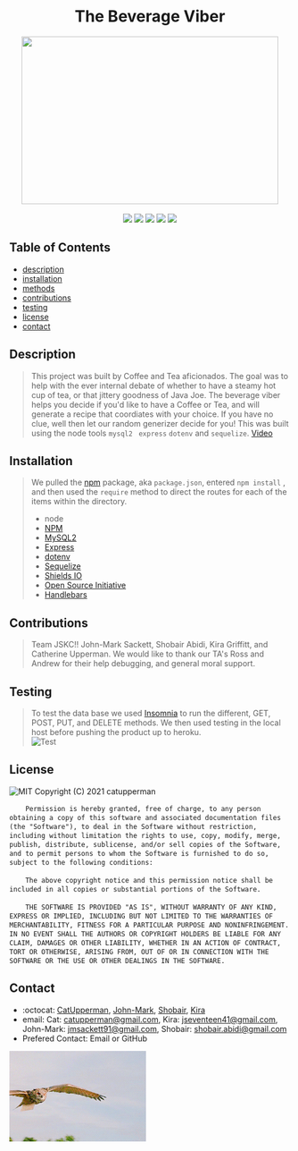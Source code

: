 <h1 align="center"> The Beverage Viber </h1>

<p align="center">
  <img width="460" height="300" src="https://laughingsquid.com/wp-content/uploads/2013/07/20130704-10515325-caffeinatedowls.jpg">
</p>


<p align="center">
    <img src="https://img.shields.io/badge/Javascript-yellow" />
    <img src="https://img.shields.io/badge/express-orange" />
    <img src="https://img.shields.io/badge/Sequelize-blue"  />
    <img src="https://img.shields.io/badge/mySQL-blue"  />
    <img src="https://img.shields.io/badge/dotenv-green" />
</p>

## Table of Contents
* [description](#description)
* [installation](#installation)
* [methods](#methods)
* [contributions](#contributions)
* [testing](#testing)
* [license](#license)
* [contact](#contact)


## Description
> This project was built by Coffee and Tea aficionados.  The goal was to help with the ever internal debate of whether to have a steamy hot cup of tea, or that jittery goodness of Java Joe.  The beverage viber helps you decide if you'd like to have a Coffee or Tea, and will generate a recipe that coordiates with your choice. If you have no clue, well then let our random generizer decide for you!    This was built using the node tools ```mysql2``` ``` express```  ```dotenv``` and ```sequelize```.
[Video]()

## Installation
> We pulled the [npm](https://www.npmjs.com/) package, aka ```package.json```, entered ```npm install``` , and then used the ```require``` method to direct the routes for each of the items within the directory.  
> * node 
> * [NPM](https://www.npmjs.com/)
> * [MySQL2](https://www.npmjs.com/package/mysql2)
> * [Express](https://www.npmjs.com/package/express)
> * [dotenv](https://www.npmjs.com/package/dotenv)
> * [Sequelize](https://www.npmjs.com/package/sequelize)
> * [Shields IO](https://shields.io/category/license) 
> * [Open Source Initiative](https://opensource.org/licenses/BSD-3-Clause) 
> * [Handlebars](https://handlebarsjs.com/)
## Contributions
> Team JSKC!! John-Mark Sackett, Shobair Abidi, Kira Griffitt, and Catherine Upperman.  We would like to thank our TA's Ross and Andrew for their help debugging, and general moral support. 
## Testing
> To test the data base we used [Insomnia](https://insomnia.rest/) to run the different, GET, POST, PUT, and DELETE methods. We then used testing in the local host before pushing the product up to heroku.  
>![Test]()
## License
![MIT](https://img.shields.io/badge/License-MIT-blue)
Copyright (C) 2021 catupperman

        Permission is hereby granted, free of charge, to any person obtaining a copy of this software and associated documentation files (the "Software"), to deal in the Software without restriction, including without limitation the rights to use, copy, modify, merge, publish, distribute, sublicense, and/or sell copies of the Software, and to permit persons to whom the Software is furnished to do so, subject to the following conditions:
        
        The above copyright notice and this permission notice shall be included in all copies or substantial portions of the Software.
        
        THE SOFTWARE IS PROVIDED "AS IS", WITHOUT WARRANTY OF ANY KIND, EXPRESS OR IMPLIED, INCLUDING BUT NOT LIMITED TO THE WARRANTIES OF MERCHANTABILITY, FITNESS FOR A PARTICULAR PURPOSE AND NONINFRINGEMENT. IN NO EVENT SHALL THE AUTHORS OR COPYRIGHT HOLDERS BE LIABLE FOR ANY CLAIM, DAMAGES OR OTHER LIABILITY, WHETHER IN AN ACTION OF CONTRACT, TORT OR OTHERWISE, ARISING FROM, OUT OF OR IN CONNECTION WITH THE SOFTWARE OR THE USE OR OTHER DEALINGS IN THE SOFTWARE.
## Contact
* :octocat: [CatUpperman](github.com/catupperman), [John-Mark](https://github.com/Kalmnir), [Shobair](https://github.com/shobes572), [Kira](https://github.com/J1741)
* email: Cat: catupperman@gmail.com, Kira: jseventeen41@gmail.com, John-Mark: jmsackett91@gmail.com, Shobair: shobair.abidi@gmail.com
* Prefered Contact: Email or GitHub

![Owl](images/owl.gif)